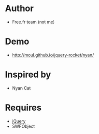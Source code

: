 Author
======

* Free.fr team (not me)

Demo
====

* http://moul.github.io/jquery-rocket/nyan/

Inspired by
===========

* Nyan Cat

Requires
========

* [jQuery](http://jquery.com)
* SWFObject
